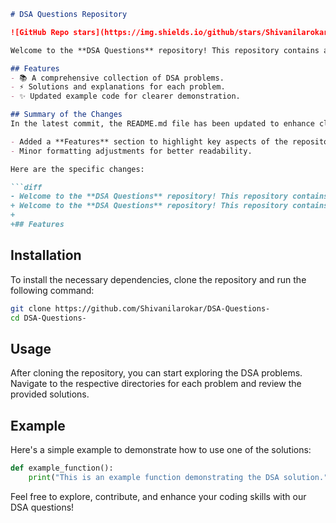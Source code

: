 ```markdown
# DSA Questions Repository

![GitHub Repo stars](https://img.shields.io/github/stars/Shivanilarokar/DSA-Questions-) ![GitHub forks](https://img.shields.io/github/forks/Shivanilarokar/DSA-Questions-) ![GitHub issues](https://img.shields.io/github/issues/Shivanilarokar/DSA-Questions-)

Welcome to the **DSA Questions** repository! This repository contains a collection of Data Structures and Algorithms (DSA) problems designed to help you enhance your coding skills.

## Features
- 📚 A comprehensive collection of DSA problems.
- ⚡ Solutions and explanations for each problem.
- ✨ Updated example code for clearer demonstration.

## Summary of the Changes
In the latest commit, the README.md file has been updated to enhance clarity and structure. The following changes were made:

- Added a **Features** section to highlight key aspects of the repository.
- Minor formatting adjustments for better readability.

Here are the specific changes:

```diff
- Welcome to the **DSA Questions** repository! This repository contains a collection of Data Structures and Algorithms (DSA) problems designed to help you enhance your coding skills.
+ Welcome to the **DSA Questions** repository! This repository contains a collection of Data Structures and Algorithms (DSA) problems designed to help you enhance your coding skills.
+
+## Features
```

## Installation
To install the necessary dependencies, clone the repository and run the following command:

```bash
git clone https://github.com/Shivanilarokar/DSA-Questions-
cd DSA-Questions-
```

## Usage
After cloning the repository, you can start exploring the DSA problems. Navigate to the respective directories for each problem and review the provided solutions.

## Example
Here's a simple example to demonstrate how to use one of the solutions:

```python
def example_function():
    print("This is an example function demonstrating the DSA solution.")
```

Feel free to explore, contribute, and enhance your coding skills with our DSA questions!
```